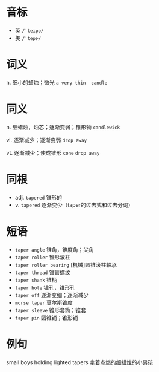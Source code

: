 # 音标

- 英 `/'teɪpə/`
- 美 `/'tepɚ/`

# 词义

n. 细小的蜡烛；微光
`a very thin  candle`

# 同义

n. 细蜡烛，烛芯；逐渐变弱；锥形物
`candlewick`

vi. 逐渐减少；逐渐变弱
`drop away`

vt. 逐渐减少；使成锥形
`cone` `drop away`

# 同根

- adj. `tapered` 锥形的
- v. `tapered` 逐渐变少（taper的过去式和过去分词）

# 短语

- `taper angle` 锥角，锥度角；尖角
- `taper roller` 锥形滚柱
- `taper roller bearing` [机械]圆锥滚柱轴承
- `taper thread` 锥管螺纹
- `taper shank` 锥柄
- `taper hole` 锥孔，锥形孔
- `taper off` 逐渐变细；逐渐减少
- `morse taper` 莫尔斯锥度
- `taper sleeve` 锥形套筒；锥套
- `taper pin` 圆锥销；锥形销

# 例句

small boys holding lighted tapers
拿着点燃的细蜡烛的小男孩


